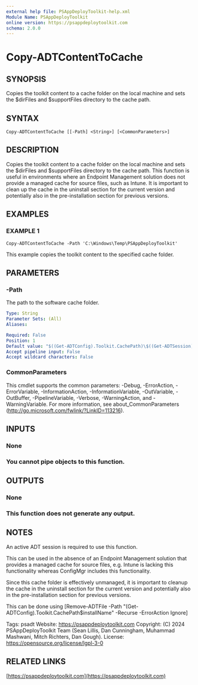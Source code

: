 ```yaml
---
external help file: PSAppDeployToolkit-help.xml
Module Name: PSAppDeployToolkit
online version: https://psappdeploytoolkit.com
schema: 2.0.0
---
```


# Copy-ADTContentToCache

## SYNOPSIS
Copies the toolkit content to a cache folder on the local machine and sets the $dirFiles and $supportFiles directory to the cache path.

## SYNTAX

```
Copy-ADTContentToCache [[-Path] <String>] [<CommonParameters>]
```

## DESCRIPTION
Copies the toolkit content to a cache folder on the local machine and sets the $dirFiles and $supportFiles directory to the cache path.
This function is useful in environments where an Endpoint Management solution does not provide a managed cache for source files, such as Intune.
It is important to clean up the cache in the uninstall section for the current version and potentially also in the pre-installation section for previous versions.

## EXAMPLES

### EXAMPLE 1
```
Copy-ADTContentToCache -Path 'C:\Windows\Temp\PSAppDeployToolkit'
```

This example copies the toolkit content to the specified cache folder.

## PARAMETERS

### -Path
The path to the software cache folder.

```yaml
Type: String
Parameter Sets: (All)
Aliases:

Required: False
Position: 1
Default value: "$((Get-ADTConfig).Toolkit.CachePath)\$((Get-ADTSession).GetPropertyValue('installName'))"
Accept pipeline input: False
Accept wildcard characters: False
```

### CommonParameters
This cmdlet supports the common parameters: -Debug, -ErrorAction, -ErrorVariable, -InformationAction, -InformationVariable, -OutVariable, -OutBuffer, -PipelineVariable, -Verbose, -WarningAction, and -WarningVariable.
For more information, see about_CommonParameters (http://go.microsoft.com/fwlink/?LinkID=113216).

## INPUTS

### None
### You cannot pipe objects to this function.
## OUTPUTS

### None
### This function does not generate any output.
## NOTES
An active ADT session is required to use this function.

This can be used in the absence of an Endpoint Management solution that provides a managed cache for source files, e.g.
Intune is lacking this functionality whereas ConfigMgr includes this functionality.

Since this cache folder is effectively unmanaged, it is important to cleanup the cache in the uninstall section for the current version and potentially also in the pre-installation section for previous versions.

This can be done using \[Remove-ADTFile -Path "(Get-ADTConfig).Toolkit.CachePath\$installName" -Recurse -ErrorAction Ignore\]

Tags: psadt
Website: https://psappdeploytoolkit.com
Copyright: (C) 2024 PSAppDeployToolkit Team (Sean Lillis, Dan Cunningham, Muhammad Mashwani, Mitch Richters, Dan Gough).
License: https://opensource.org/license/lgpl-3-0

## RELATED LINKS

[https://psappdeploytoolkit.com](https://psappdeploytoolkit.com)
